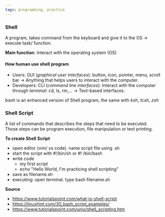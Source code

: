 ```yaml
---
tags: programming, practice
---
```


### Shell
A program, takes command from the keyboard and give it to the OS -> execute task/ function.

**Main function**: Interact with the operating system (OS)

#### How human use shell program
- Users: GUI (*graphical user interfaces*): button, icon, pointer, menu, scroll bar -> Anything that helps users to interact with the computer.
- Developers: CLI (*command line interfaces*):  Interact with the computer through *terminal*: cd, ls, rm,... -> Text-based interfaces.

*bash* is an enhanced version of Shell program, the same with *ksh*, *tcsh*, *zsh*

### Shell Script
A list of commands that describes the steps that need to be executed. Those steps can be program execution, file manipulation or text printing.

**To create Shell Script**
- open editor (vim/ vs code). name script file using .sh
- start the script with #!/bin/sh or #! /bin/bash
- write code
	- my first script
	- echo "Hello World, I'm practicing shell scripting"
- save as filename.sh 
- executing: open terminal. type bash filename.sh

**Source**
- https://www.tutorialspoint.com/what-is-shell-script
- https://linuxhint.com/30_bash_script_examples/
- https://www.tutorialspoint.com/unix/shell_scripting.htm